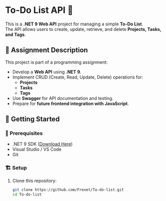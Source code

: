 # To-Do List API 📝

This is a **.NET 9 Web API** project for managing a simple **To-Do List**.  
The API allows users to create, update, retrieve, and delete **Projects, Tasks, and Tags**.

## 📌 Assignment Description
This project is part of a programming assignment:
- Develop a **Web API** using **.NET 9**.
- Implement CRUD (Create, Read, Update, Delete) operations for:
  - **Projects**
  - **Tasks**
  - **Tags**
- Use **Swagger** for API documentation and testing.
- Prepare for **future frontend integration with JavaScript**.

## 🚀 Getting Started

### 🔧 Prerequisites
- .NET 9 SDK ([Download Here](https://dotnet.microsoft.com/download/dotnet/9.0))
- Visual Studio / VS Code
- Git

### 🏗 Setup
1. Clone this repository:
   ```sh
   git clone https://github.com/Frexet/To-do-list.git
   cd To-do-list